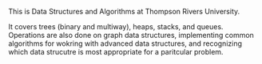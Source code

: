 This is Data Structures and Algorithms at Thompson Rivers University.

It covers trees (binary and multiway), heaps, stacks, and queues. 
Operations are also done on graph data structures, implementing
common algorithms for wokring with advanced data structures, and
recognizing which data strucutre is most appropriate for a paritcular
problem.
